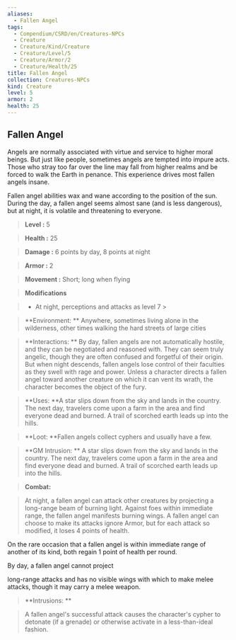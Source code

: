 ```yaml
---
aliases:
  - Fallen Angel
tags:
  - Compendium/CSRD/en/Creatures-NPCs
  - Creature
  - Creature/Kind/Creature
  - Creature/Level/5
  - Creature/Armor/2
  - Creature/Health/25
title: Fallen Angel
collection: Creatures-NPCs
kind: Creature
level: 5
armor: 2
health: 25
---
```

## Fallen Angel    
Angels are normally associated with virtue and service to higher moral beings. But just like people, sometimes angels are tempted into impure acts. Those who stray too far over the line may fall from higher realms and be forced to walk the Earth in penance. This experience drives most fallen angels insane.  
Fallen angel abilities wax and wane according to the position of the sun. During the day, a fallen angel seems almost sane (and is less dangerous), but at night, it is volatile and threatening to everyone.    
  
    
> **Level :** 5    
> **Health :** 25    
> **Damage :** 6 points by day, 8 points at night    
> **Armor :** 2    
> **Movement :** Short; long when flying    
> **Modifications**    
>- At night, perceptions and attacks as level 7 >  
>    
> **Environment: ** Anywhere, sometimes living alone in the wilderness, other times walking the hard streets of large cities    
> **Interactions: ** By day, fallen angels are not automatically hostile, and they can be negotiated and reasoned with. They can seem truly angelic, though they are often confused and forgetful of their origin. But when night descends, fallen angels lose control of their faculties as they swell with rage and power. Unless a character directs a fallen angel toward another creature on which it can vent its wrath, the character becomes the object of the fury.    
> **Uses: **A star slips down from the sky and lands in the country. The next day, travelers come upon a farm in the area and find everyone dead and burned. A trail of scorched earth leads up into the hills.    
> **Loot: **Fallen angels collect cyphers and usually have a few.    
> **GM Intrusion: ** A star slips down from the sky and lands in the country. The next day, travelers come upon a farm in the area and find everyone dead and burned. A trail of scorched earth leads up into the hills.    
  
> **Combat:**   
> At night, a fallen angel can attack other creatures by projecting a long-range beam of burning light. Against foes within immediate range, the fallen angel manifests burning wings. A fallen angel can choose to make its attacks ignore Armor, but for each attack so modified, it loses 4 points of health.  
On the rare occasion that a fallen angel is within immediate range of another of its kind, both regain 1 point of health per round.  
By day, a fallen angel cannot project  
long-range attacks and has no visible wings with which to make melee attacks, though it may carry a melee weapon.    
    
  
> **Intrusions: **   
> A fallen angel's successful attack causes the character's cypher to detonate (if a grenade) or otherwise activate in a less-than-ideal fashion.    
